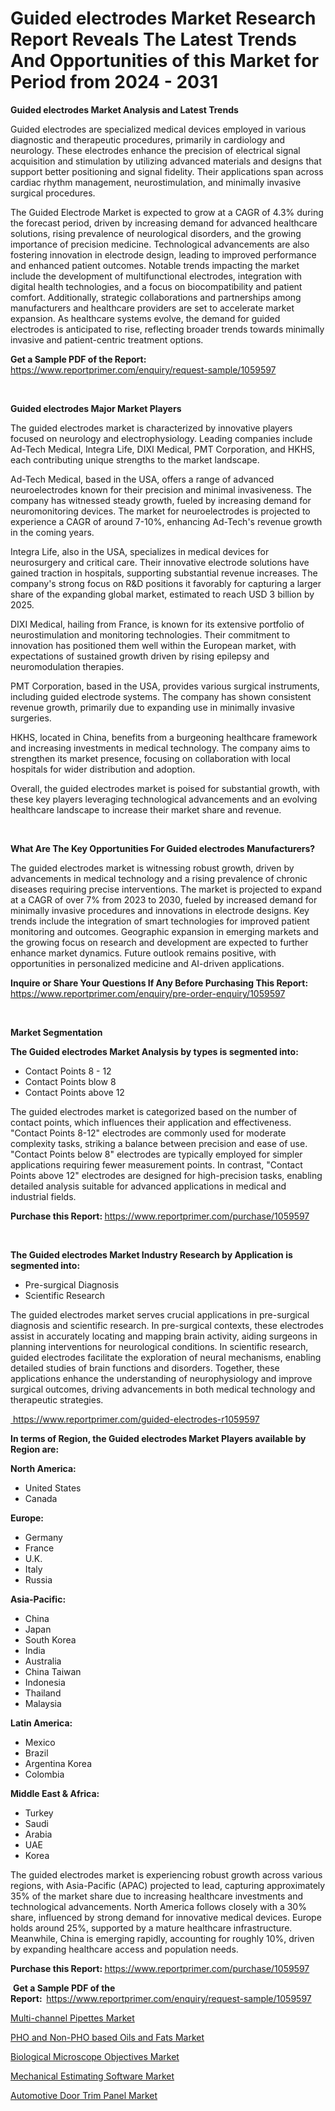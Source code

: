 <p><h1>Guided electrodes Market Research Report Reveals The Latest Trends And Opportunities of this Market for Period from 2024 - 2031</h1></p><p><strong>Guided electrodes Market Analysis and Latest Trends</strong></p>
<p><p>Guided electrodes are specialized medical devices employed in various diagnostic and therapeutic procedures, primarily in cardiology and neurology. These electrodes enhance the precision of electrical signal acquisition and stimulation by utilizing advanced materials and designs that support better positioning and signal fidelity. Their applications span across cardiac rhythm management, neurostimulation, and minimally invasive surgical procedures.</p><p>The Guided Electrode Market is expected to grow at a CAGR of 4.3% during the forecast period, driven by increasing demand for advanced healthcare solutions, rising prevalence of neurological disorders, and the growing importance of precision medicine. Technological advancements are also fostering innovation in electrode design, leading to improved performance and enhanced patient outcomes. Notable trends impacting the market include the development of multifunctional electrodes, integration with digital health technologies, and a focus on biocompatibility and patient comfort. Additionally, strategic collaborations and partnerships among manufacturers and healthcare providers are set to accelerate market expansion. As healthcare systems evolve, the demand for guided electrodes is anticipated to rise, reflecting broader trends towards minimally invasive and patient-centric treatment options.</p></p>
<p><strong>Get a Sample PDF of the Report:&nbsp;</strong> <a href="https://www.reportprimer.com/enquiry/request-sample/1059597">https://www.reportprimer.com/enquiry/request-sample/1059597</a></p>
<p>&nbsp;</p>
<p><strong>Guided electrodes Major Market Players</strong></p>
<p><p>The guided electrodes market is characterized by innovative players focused on neurology and electrophysiology. Leading companies include Ad-Tech Medical, Integra Life, DIXI Medical, PMT Corporation, and HKHS, each contributing unique strengths to the market landscape.</p><p>Ad-Tech Medical, based in the USA, offers a range of advanced neuroelectrodes known for their precision and minimal invasiveness. The company has witnessed steady growth, fueled by increasing demand for neuromonitoring devices. The market for neuroelectrodes is projected to experience a CAGR of around 7-10%, enhancing Ad-Tech's revenue growth in the coming years.</p><p>Integra Life, also in the USA, specializes in medical devices for neurosurgery and critical care. Their innovative electrode solutions have gained traction in hospitals, supporting substantial revenue increases. The company's strong focus on R&D positions it favorably for capturing a larger share of the expanding global market, estimated to reach USD 3 billion by 2025.</p><p>DIXI Medical, hailing from France, is known for its extensive portfolio of neurostimulation and monitoring technologies. Their commitment to innovation has positioned them well within the European market, with expectations of sustained growth driven by rising epilepsy and neuromodulation therapies.</p><p>PMT Corporation, based in the USA, provides various surgical instruments, including guided electrode systems. The company has shown consistent revenue growth, primarily due to expanding use in minimally invasive surgeries.</p><p>HKHS, located in China, benefits from a burgeoning healthcare framework and increasing investments in medical technology. The company aims to strengthen its market presence, focusing on collaboration with local hospitals for wider distribution and adoption.</p><p>Overall, the guided electrodes market is poised for substantial growth, with these key players leveraging technological advancements and an evolving healthcare landscape to increase their market share and revenue.</p></p>
<p>&nbsp;</p>
<p><strong>What Are The Key Opportunities For Guided electrodes Manufacturers?</strong></p>
<p><p>The guided electrodes market is witnessing robust growth, driven by advancements in medical technology and a rising prevalence of chronic diseases requiring precise interventions. The market is projected to expand at a CAGR of over 7% from 2023 to 2030, fueled by increased demand for minimally invasive procedures and innovations in electrode designs. Key trends include the integration of smart technologies for improved patient monitoring and outcomes. Geographic expansion in emerging markets and the growing focus on research and development are expected to further enhance market dynamics. Future outlook remains positive, with opportunities in personalized medicine and AI-driven applications.</p></p>
<p><strong>Inquire or Share Your Questions If Any Before Purchasing This Report:</strong> <a href="https://www.reportprimer.com/enquiry/pre-order-enquiry/1059597">https://www.reportprimer.com/enquiry/pre-order-enquiry/1059597</a></p>
<p>&nbsp;</p>
<p><strong>Market Segmentation</strong></p>
<p><strong>The Guided electrodes Market Analysis by types is segmented into:</strong></p>
<p><ul><li>Contact Points 8 - 12</li><li>Contact Points blow 8</li><li>Contact Points above 12</li></ul></p>
<p><p>The guided electrodes market is categorized based on the number of contact points, which influences their application and effectiveness. "Contact Points 8-12" electrodes are commonly used for moderate complexity tasks, striking a balance between precision and ease of use. "Contact Points below 8" electrodes are typically employed for simpler applications requiring fewer measurement points. In contrast, "Contact Points above 12" electrodes are designed for high-precision tasks, enabling detailed analysis suitable for advanced applications in medical and industrial fields.</p></p>
<p><strong>Purchase this Report:&nbsp;</strong><a href="https://www.reportprimer.com/purchase/1059597">https://www.reportprimer.com/purchase/1059597</a></p>
<p>&nbsp;</p>
<p><strong>The Guided electrodes Market Industry Research by Application is segmented into:</strong></p>
<p><ul><li>Pre-surgical Diagnosis</li><li>Scientific Research</li></ul></p>
<p><p>The guided electrodes market serves crucial applications in pre-surgical diagnosis and scientific research. In pre-surgical contexts, these electrodes assist in accurately locating and mapping brain activity, aiding surgeons in planning interventions for neurological conditions. In scientific research, guided electrodes facilitate the exploration of neural mechanisms, enabling detailed studies of brain functions and disorders. Together, these applications enhance the understanding of neurophysiology and improve surgical outcomes, driving advancements in both medical technology and therapeutic strategies.</p></p>
<p><a href="https://www.reportprimer.com/guided-electrodes-r1059597">&nbsp;https://www.reportprimer.com/guided-electrodes-r1059597</a></p>
<p><strong>In terms of Region, the Guided electrodes Market Players available by Region are:</strong></p>
<p>
    <p> <strong> North America: </strong>
        <ul>
            <li>United States</li>
            <li>Canada</li>
        </ul>
        </p> 
    <p> <strong> Europe: </strong>
        <ul>
            <li>Germany</li>
            <li>France</li>
            <li>U.K.</li>
            <li>Italy</li>
            <li>Russia</li>
        </ul>
        </p> 
    <p> <strong> Asia-Pacific: </strong>
        <ul>
            <li>China</li>
            <li>Japan</li>
            <li>South Korea</li>
            <li>India</li>
            <li>Australia</li>
            <li>China Taiwan</li>
            <li>Indonesia</li>
            <li>Thailand</li>
            <li>Malaysia</li>
        </ul>
        </p> 
    <p> <strong> Latin America: </strong>
        <ul>
            <li>Mexico</li>
            <li>Brazil</li>
            <li>Argentina Korea</li>
            <li>Colombia</li>
        </ul>
        </p> 
    <p> <strong> Middle East & Africa: </strong>
        <ul>
            <li>Turkey</li>
            <li>Saudi</li>
            <li>Arabia</li>
            <li>UAE</li>
            <li>Korea</li>
        </ul>
    </p>
    </p>
<p><p>The guided electrodes market is experiencing robust growth across various regions, with Asia-Pacific (APAC) projected to lead, capturing approximately 35% of the market share due to increasing healthcare investments and technological advancements. North America follows closely with a 30% share, influenced by strong demand for innovative medical devices. Europe holds around 25%, supported by a mature healthcare infrastructure. Meanwhile, China is emerging rapidly, accounting for roughly 10%, driven by expanding healthcare access and population needs.</p></p>
<p><strong>Purchase this Report: </strong><a href="https://www.reportprimer.com/purchase/1059597">https://www.reportprimer.com/purchase/1059597</a></p>
<p>&nbsp;<strong>Get a Sample PDF of the Report:&nbsp;&nbsp;</strong><a href="https://www.reportprimer.com/enquiry/request-sample/1059597">https://www.reportprimer.com/enquiry/request-sample/1059597</a></p>
<p><strong></strong></p>
<p><p><a href="https://medium.com/@denfeldbill/multi-channel-pipettes-market-overview-global-market-trends-and-future-prospects-from-2024-to-2031-f897dc19bc14">Multi-channel Pipettes Market</a></p><p><a href="https://medium.com/@denfeldbill/pho-and-non-pho-based-oils-and-fats-market-size-growth-trends-and-industry-analysis-by-type-by-fa24004e8374?postPublishedType=repub">PHO and Non-PHO based Oils and Fats Market</a></p><p><a href="https://www.linkedin.com/pulse/what-growth-opportunities-challenges-biological-microscope-qskmc">Biological Microscope Objectives Market</a></p><p><a href="https://www.linkedin.com/pulse/mechanical-estimating-software-market-trends-analysis-opportunities-wxk2c">Mechanical Estimating Software Market</a></p><p><a href="https://issuu.com/reportprime-2/docs/automotive-door-trim-panel-market-s_ef31e379a92825">Automotive Door Trim Panel Market</a></p></p>